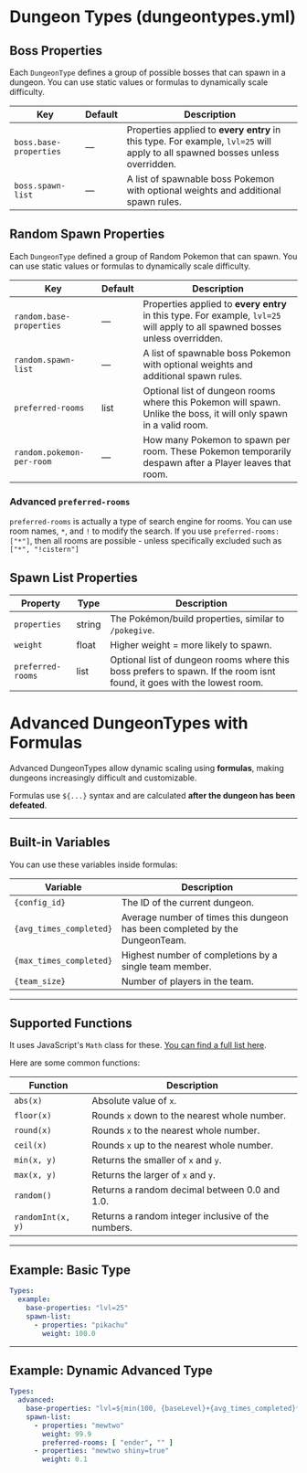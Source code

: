# Dungeon Types (dungeontypes.yml)

## Boss Properties

Each `DungeonType` defines a group of possible bosses that can spawn in a dungeon. You can use static values or formulas
to dynamically scale difficulty.

| Key                    | Default | Description                                                                                                                   |
|------------------------|---------|-------------------------------------------------------------------------------------------------------------------------------|
| `boss.base-properties` | —       | Properties applied to **every entry** in this type. For example, `lvl=25` will apply to all spawned bosses unless overridden. |
| `boss.spawn-list`      | —       | A list of spawnable boss Pokemon with optional weights and additional spawn rules.                                            |

## Random Spawn Properties

Each `DungeonType` defined a group of Random Pokemon that can spawn. You can use static values or formulas to
dynamically scale difficulty.

| Key                       | Default | Description                                                                                                                   |
|---------------------------|---------|-------------------------------------------------------------------------------------------------------------------------------|
| `random.base-properties`  | —       | Properties applied to **every entry** in this type. For example, `lvl=25` will apply to all spawned bosses unless overridden. |
| `random.spawn-list`       | —       | A list of spawnable boss Pokemon with optional weights and additional spawn rules.                                            |
| `preferred-rooms`         | list    | Optional list of dungeon rooms where this Pokemon will spawn. Unlike the boss, it will only spawn in a valid room.            |                                           |
| `random.pokemon-per-room` | —       | How many Pokemon to spawn per room. These Pokemon temporarily despawn after a Player leaves that room.                        |                           |

### Advanced `preferred-rooms`

`preferred-rooms` is actually a type of search engine for rooms. You can use room names, `*`, and `!` to modify the
search.
If you use `preferred-rooms: ["*"]`, then all rooms are possible - unless specifically excluded such as
`["*", "!cistern"]`

## Spawn List Properties

| Property          | Type   | Description                                                                                                            |
|-------------------|--------|------------------------------------------------------------------------------------------------------------------------|
| `properties`      | string | The Pokémon/build properties, similar to `/pokegive`.                                                                  |
| `weight`          | float  | Higher weight = more likely to spawn.                                                                                  |
| `preferred-rooms` | list   | Optional list of dungeon rooms where this boss prefers to spawn. If the room isnt found, it goes with the lowest room. |

# Advanced DungeonTypes with Formulas

Advanced DungeonTypes allow dynamic scaling using **formulas**, making dungeons increasingly difficult and customizable.

Formulas use `${...}` syntax and are calculated **after the dungeon has been defeated**.

---

## Built-in Variables

You can use these variables inside formulas:

| Variable                | Description                                                                 |
|-------------------------|-----------------------------------------------------------------------------|
| `{config_id}`           | The ID of the current dungeon.                                              |
| `{avg_times_completed}` | Average number of times this dungeon has been completed by the DungeonTeam. |
| `{max_times_completed}` | Highest number of completions by a single team member.                      |
| `{team_size}`           | Number of players in the team.                                              |

---

## Supported Functions

It uses JavaScript's `Math` class for
these. [You can find a full list here](https://developer.mozilla.org/en-US/docs/Web/JavaScript/Reference/Global_Objects/Math#static_methods).

Here are some common functions:

| Function          | Description                                        |
|-------------------|----------------------------------------------------|
| `abs(x)`          | Absolute value of `x`.                             |
| `floor(x)`        | Rounds `x` down to the nearest whole number.       |
| `round(x)`        | Rounds `x` to the nearest whole number.            |
| `ceil(x)`         | Rounds `x` up to the nearest whole number.         |
| `min(x, y)`       | Returns the smaller of `x` and `y`.                |
| `max(x, y)`       | Returns the larger of `x` and `y`.                 |
| `random()`        | Returns a random decimal between 0.0 and 1.0.      |
| `randomInt(x, y)` | Returns a random integer inclusive of the numbers. |

---

## Example: Basic Type

```yaml
Types:
  example:
    base-properties: "lvl=25"
    spawn-list:
      - properties: "pikachu"
        weight: 100.0
```

---

## Example: Dynamic Advanced Type

```yaml
Types:
  advanced:
    base-properties: "lvl=${min(100, {baseLevel}+{avg_times_completed}*5)} aspect=dungeon-pokemon aggression-bias=-${{max_times_completed}/5.0}"
    spawn-list:
      - properties: "mewtwo"
        weight: 99.9
        preferred-rooms: [ "ender", "" ]
      - properties: "mewtwo shiny=true"
        weight: 0.1
```